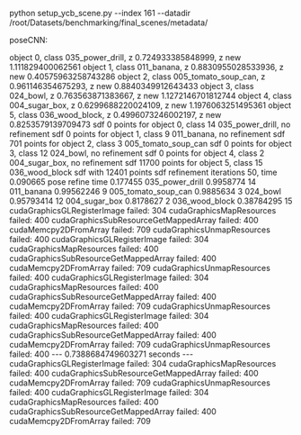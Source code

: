 python setup_ycb_scene.py --index 161 --datadir /root/Datasets/benchmarking/final_scenes/metadata/




poseCNN:

object 0, class 035_power_drill, z 0.724933385848999, z new 1.111829400062561
object 1, class 011_banana, z 0.8830955028533936, z new 0.40575963258743286
object 2, class 005_tomato_soup_can, z 0.961146354675293, z new 0.8840349912643433
object 3, class 024_bowl, z 0.763563871383667, z new 1.1272146701812744
object 4, class 004_sugar_box, z 0.6299688220024109, z new 1.1976063251495361
object 5, class 036_wood_block, z 0.4996073246002197, z new 0.8253579139709473
sdf 0 points for object 0, class 14 035_power_drill, no refinement
sdf 0 points for object 1, class 9 011_banana, no refinement
sdf 701 points for object 2, class 3 005_tomato_soup_can
sdf 0 points for object 3, class 12 024_bowl, no refinement
sdf 0 points for object 4, class 2 004_sugar_box, no refinement
sdf 11700 points for object 5, class 15 036_wood_block
sdf with 12401 points
sdf refinement iterations 50, time 0.090665
pose refine time 0.177455
035_power_drill 0.9958774 14
011_banana 0.99562246 9
005_tomato_soup_can 0.9885634 3
024_bowl 0.95793414 12
004_sugar_box 0.8178627 2
036_wood_block 0.38784295 15
cudaGraphicsGLRegisterImage failed: 304
cudaGraphicsMapResources failed: 400
cudaGraphicsSubResourceGetMappedArray failed: 400
cudaMemcpy2DFromArray failed: 709
cudaGraphicsUnmapResources failed: 400
cudaGraphicsGLRegisterImage failed: 304
cudaGraphicsMapResources failed: 400
cudaGraphicsSubResourceGetMappedArray failed: 400
cudaMemcpy2DFromArray failed: 709
cudaGraphicsUnmapResources failed: 400
cudaGraphicsGLRegisterImage failed: 304
cudaGraphicsMapResources failed: 400
cudaGraphicsSubResourceGetMappedArray failed: 400
cudaMemcpy2DFromArray failed: 709
cudaGraphicsUnmapResources failed: 400
cudaGraphicsGLRegisterImage failed: 304
cudaGraphicsMapResources failed: 400
cudaGraphicsSubResourceGetMappedArray failed: 400
cudaMemcpy2DFromArray failed: 709
cudaGraphicsUnmapResources failed: 400
--- 0.7388684749603271 seconds ---
cudaGraphicsGLRegisterImage failed: 304
cudaGraphicsMapResources failed: 400
cudaGraphicsSubResourceGetMappedArray failed: 400
cudaMemcpy2DFromArray failed: 709
cudaGraphicsUnmapResources failed: 400
cudaGraphicsGLRegisterImage failed: 304
cudaGraphicsMapResources failed: 400
cudaGraphicsSubResourceGetMappedArray failed: 400
cudaMemcpy2DFromArray failed: 709

